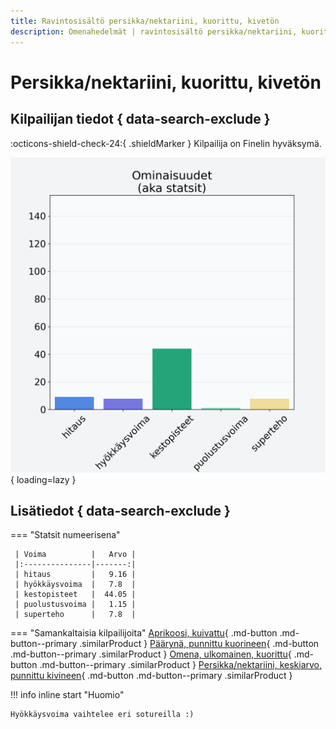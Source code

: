 ```yaml
---
title: Ravintosisältö persikka/nektariini, kuorittu, kivetön
description: Omenahedelmät | ravintosisältö persikka/nektariini, kuorittu, kivetön
---
```


# Persikka/nektariini, kuorittu, kivetön


## Kilpailijan tiedot { data-search-exclude }

:octicons-shield-check-24:{ .shieldMarker } Kilpailija on Finelin hyväksymä.

![Persikka/nektariini, kuorittu, kivetön](./images/persikka-nektariini-kuorittu-kiveton.png){ loading=lazy }

## Lisätiedot { data-search-exclude }
=== "Statsit numeerisena"

     | Voima          |   Arvo |
     |:---------------|-------:|
     | hitaus         |   9.16 |
     | hyökkäysvoima  |   7.8  |
     | kestopisteet   |  44.05 |
     | puolustusvoima |   1.15 |
     | superteho      |   7.8  |

=== "Samankaltaisia kilpailijoita"
    [Aprikoosi, kuivattu](/aprikoosi-kuivattu){ .md-button .md-button--primary .similarProduct }
    [Päärynä, punnittu kuorineen](/paaryna-punnittu-kuorineen){ .md-button .md-button--primary .similarProduct }
    [Omena, ulkomainen, kuorittu](/omena-ulkomainen-kuorittu){ .md-button .md-button--primary .similarProduct }
    [Persikka/nektariini, keskiarvo, punnittu kivineen](/persikka-nektariini-keskiarvo-punnittu-kivineen){ .md-button .md-button--primary .similarProduct }

!!! info inline start "Huomio"

    Hyökkäysvoima vaihtelee eri sotureilla :)
